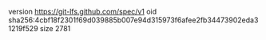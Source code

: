 version https://git-lfs.github.com/spec/v1
oid sha256:4cbf18f2301f69d039885b007e94d315973f6afee2fb34473902eda31219f529
size 2781
